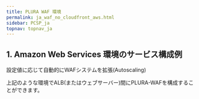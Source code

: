 ```yaml
---
title: PLURA WAF 環境
permalink: ja_waf_no_cloudfront_aws.html
sidebar: PCSP_ja
topnav: topnav_ja
---
```



## 1. Amazon Web Services 環境のサービス構成例

設定値に応じて自動的にWAFシステムを拡張(Autoscaling)

<!-- [![image](/docs/images/Public_Cloud/cloudfront/04.png){: width="800"  }](/docs/images/Public_Cloud/cloudfront/04.png){: target="_blank"}-->

上記のような環境でALB(またはウェブサーバー)間にPLURA-WAFを構成することができます。


